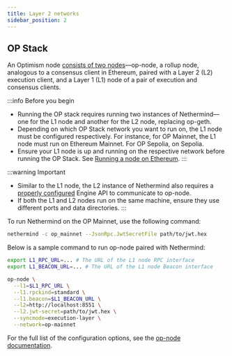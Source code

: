 ```yaml
---
title: Layer 2 networks
sidebar_position: 2
---
```


## OP Stack

An Optimism node [consists of two nodes](https://docs.optimism.io/builders/node-operators/architecture)—op-node, a rollup node, analogous to a consensus client in Ethereum, paired with a Layer 2 (L2) execution client, and a Layer 1 (L1) node of a pair of execution and consensus clients.

:::info Before you begin
- Running the OP stack requires running two instances of Nethermind—one for the L1 node and another for the L2 node, replacing op-geth.
- Depending on which OP Stack network you want to run on, the L1 node must be configured respectively. For instance, for OP Mainnet, the L1 node must run on Ethereum Mainnet. For OP Sepolia, on Sepolia.
- Ensure your L1 node is up and running on the respective network before running the OP Stack. See [Running a node on Ethereum](running-node.md#ethereum).
:::

:::warning Important
- Similar to the L1 node, the L2 instance of Nethermind also requires a [properly configured](consensus-clients.md#configuring-json-rpc-interface) Engine API to communicate to op-node.
- If both the L1 and L2 nodes run on the same machine, ensure they use different ports and data directories.
:::

To run Nethermind on the OP Mainnet, use the following command:

```bash
nethermind -c op_mainnet --JsonRpc.JwtSecretFile path/to/jwt.hex
```

Below is a sample command to run op-node paired with Nethermind:

```bash
export L1_RPC_URL=... # The URL of the L1 node RPC interface
export L1_BEACON_URL=... # The URL of the L1 node Beacon interface

op-node \
  --l1=$L1_RPC_URL \
  --l1.rpckind=standard \
  --l1.beacon=$L1_BEACON_URL \
  --l2=http://localhost:8551 \
  --l2.jwt-secret=path/to/jwt.hex \
  --syncmode=execution-layer \
  --network=op-mainnet
```

For the full list of the configuration options, see the [op-node documentation](https://docs.optimism.io/builders/node-operators/configuration/consensus-config).
